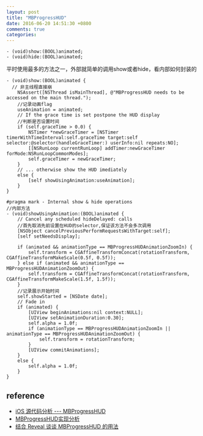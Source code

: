 ```yaml
---
layout: post
title: "MBProgressHUD"
date: 2016-06-20 14:51:30 +0800
comments: true
categories: 
---
```


```
- (void)show:(BOOL)animated;
- (void)hide:(BOOL)animated;
```

平时使用最多的方法之一，外部就简单的调用show或者hide，看内部如何封装的

```
- (void)show:(BOOL)animated {
  // 非主线程直接崩
    NSAssert([NSThread isMainThread], @"MBProgressHUD needs to be accessed on the main thread.");
    //记录动画flag
	useAnimation = animated;
	// If the grace time is set postpone the HUD display
	//判断是否设置时间 
	if (self.graceTime > 0.0) {
        NSTimer *newGraceTimer = [NSTimer timerWithTimeInterval:self.graceTime target:self selector:@selector(handleGraceTimer:) userInfo:nil repeats:NO];
        [[NSRunLoop currentRunLoop] addTimer:newGraceTimer forMode:NSRunLoopCommonModes];
        self.graceTimer = newGraceTimer;
	} 
	// ... otherwise show the HUD imediately 
	else {
		[self showUsingAnimation:useAnimation];
	}
}
```


```
#pragma mark - Internal show & hide operations
//内部方法
- (void)showUsingAnimation:(BOOL)animated {
    // Cancel any scheduled hideDelayed: calls
    //首先取消先前设置在HUD的selector,保证该方法不会多次调用
    [NSObject cancelPreviousPerformRequestsWithTarget:self];
    [self setNeedsDisplay];

	if (animated && animationType == MBProgressHUDAnimationZoomIn) {
		self.transform = CGAffineTransformConcat(rotationTransform, CGAffineTransformMakeScale(0.5f, 0.5f));
	} else if (animated && animationType == MBProgressHUDAnimationZoomOut) {
		self.transform = CGAffineTransformConcat(rotationTransform, CGAffineTransformMakeScale(1.5f, 1.5f));
	}
	//记录展示开始时间
	self.showStarted = [NSDate date];
	// Fade in
	if (animated) {
		[UIView beginAnimations:nil context:NULL];
		[UIView setAnimationDuration:0.30];
		self.alpha = 1.0f;
		if (animationType == MBProgressHUDAnimationZoomIn || animationType == MBProgressHUDAnimationZoomOut) {
			self.transform = rotationTransform;
		}
		[UIView commitAnimations];
	}
	else {
		self.alpha = 1.0f;
	}
}
```





## reference 
* [iOS 源代码分析 --- MBProgressHUD](https://github.com/Draveness/iOS-Source-Code-Analyze/blob/master/MBProgressHUD/iOS%20源代码分析%20---%20MBProgressHUD.md)
* [MBProgressHUD实现分析](http://southpeak.github.io/blog/2015/03/24/sourcecode-mbprogresshud/)
* [结合 Reveal 谈谈 MBProgressHUD 的用法](http://blog.leichunfeng.com/blog/2015/03/16/talking-about-the-usage-of-mbprogresshud-combined-with-reveal/)

